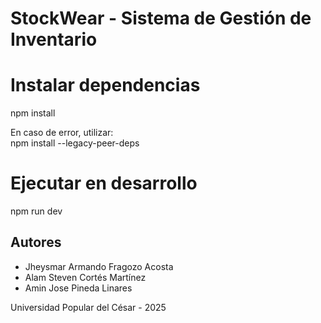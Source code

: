 # StockWear - Sistema de Gestión de Inventario

# Instalar dependencias
npm install

En caso de error, utilizar:  
npm install --legacy-peer-deps

# Ejecutar en desarrollo
npm run dev


## Autores

- Jheysmar Armando Fragozo Acosta
- Alam Steven Cortés Martínez
- Amin Jose Pineda Linares

Universidad Popular del César - 2025
